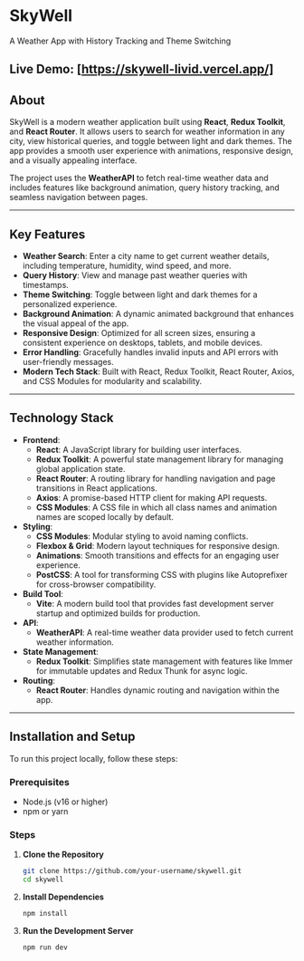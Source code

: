 # **SkyWell**  
A Weather App with History Tracking and Theme Switching  

**Live Demo:** [https://skywell-livid.vercel.app/]  
---
## **About**  
SkyWell is a modern weather application built using **React**, **Redux Toolkit**, and **React Router**. It allows users to search for weather information in any city, view historical queries, and toggle between light and dark themes. The app provides a smooth user experience with animations, responsive design, and a visually appealing interface.  

The project uses the **WeatherAPI** to fetch real-time weather data and includes features like background animation, query history tracking, and seamless navigation between pages.  

---
## **Key Features**  
- **Weather Search**: Enter a city name to get current weather details, including temperature, humidity, wind speed, and more.  
- **Query History**: View and manage past weather queries with timestamps.  
- **Theme Switching**: Toggle between light and dark themes for a personalized experience.  
- **Background Animation**: A dynamic animated background that enhances the visual appeal of the app.  
- **Responsive Design**: Optimized for all screen sizes, ensuring a consistent experience on desktops, tablets, and mobile devices.  
- **Error Handling**: Gracefully handles invalid inputs and API errors with user-friendly messages.  
- **Modern Tech Stack**: Built with React, Redux Toolkit, React Router, Axios, and CSS Modules for modularity and scalability.  

---
## **Technology Stack**  
- **Frontend**:  
  - **React**: A JavaScript library for building user interfaces.  
  - **Redux Toolkit**: A powerful state management library for managing global application state.  
  - **React Router**: A routing library for handling navigation and page transitions in React applications.  
  - **Axios**: A promise-based HTTP client for making API requests.  
  - **CSS Modules**: A CSS file in which all class names and animation names are scoped locally by default.  
- **Styling**:  
  - **CSS Modules**: Modular styling to avoid naming conflicts.  
  - **Flexbox & Grid**: Modern layout techniques for responsive design.  
  - **Animations**: Smooth transitions and effects for an engaging user experience.  
  - **PostCSS**: A tool for transforming CSS with plugins like Autoprefixer for cross-browser compatibility.  
- **Build Tool**:  
  - **Vite**: A modern build tool that provides fast development server startup and optimized builds for production.  
- **API**:  
  - **WeatherAPI**: A real-time weather data provider used to fetch current weather information.  
- **State Management**:  
  - **Redux Toolkit**: Simplifies state management with features like Immer for immutable updates and Redux Thunk for async logic.  
- **Routing**:  
  - **React Router**: Handles dynamic routing and navigation within the app.  
---
## **Installation and Setup**  
To run this project locally, follow these steps:  

### **Prerequisites**  
- Node.js (v16 or higher)  
- npm or yarn  

### **Steps**  
1. **Clone the Repository**  
   ```bash
   git clone https://github.com/your-username/skywell.git
   cd skywell
2. **Install Dependencies**  
   ```bash
   npm install
3. **Run the Development Server**  
   ```bash
   npm run dev
